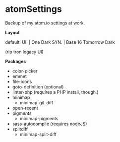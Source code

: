 # atomSettings
Backup of my atom.io settings at work.



**Layout**

default:
UI.  | One Dark
SYN. | Base 16 Tomorrow Dark

(rip tron legacy UI)

**Packages**

- color-picker
- emmet
- file-icons
- goto-definition (optional)
- linter-php (requires a PHP install, though.)
- minimap
  - minimap-git-diff
- open-recent
- pigments
  - minimap-pigments
- sass-autocompile (requires nodeJS)
- splitdiff
  - minimap-split-diff
